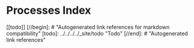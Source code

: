# Processes Index

[[todo]]
[//begin]: # "Autogenerated link references for markdown compatibility"
[todo]: ../../../../_site/todo "Todo"
[//end]: # "Autogenerated link references"